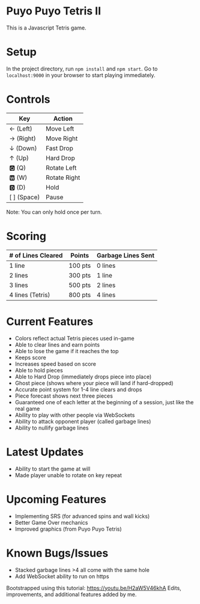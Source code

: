 # Puyo Puyo Tetris II
This is a Javascript Tetris game.

# Setup
In the project directory, run `npm install` and `npm start`. Go to `localhost:9000` in your browser to start playing immediately.

# Controls
| Key | Action |
| --- | ------ |
| ← (Left) | Move Left |
| → (Right) | Move Right |
| ↓ (Down) | Fast Drop |
| ↑ (Up) | Hard Drop |
| 🆀 (Q) | Rotate Left |
| 🆆 (W) | Rotate Right |
| 🅳 (D) | Hold |
| [   ] (Space) | Pause |

Note: You can only hold once per turn.

# Scoring
| # of Lines Cleared | Points | Garbage Lines Sent |
| --- | --- | --- |
| 1 line | 100 pts | 0 lines |
| 2 lines | 300 pts | 1 line |
| 3 lines | 500 pts |  2 lines |
| 4 lines (Tetris) | 800 pts |  4 lines |

# Current Features
- Colors reflect actual Tetris pieces used in-game
- Able to clear lines and earn points
- Able to lose the game if it reaches the top
- Keeps score
- Increases speed based on score
- Able to hold pieces
- Able to Hard Drop (immediately drops piece into place)
- Ghost piece (shows where your piece will land if hard-dropped)
- Accurate point system for 1-4 line clears and drops
- Piece forecast shows next three pieces
- Guaranteed one of each letter at the beginning of a session, just like the real game
- Ability to play with other people via WebSockets
- Ability to attack opponent player (called garbage lines)
- Ability to nullify garbage lines

# Latest Updates
- Ability to start the game at will
- Made player unable to rotate on key repeat

# Upcoming Features
- Implementing SRS (for advanced spins and wall kicks)
- Better Game Over mechanics
- Improved graphics (from Puyo Puyo Tetris)

# Known Bugs/Issues
- Stacked garbage lines >4 all come with the same hole
- Add WebSocket ability to run on https

Bootstrapped using this tutorial: https://youtu.be/H2aW5V46khA
Edits, improvements, and additional features added by me.
